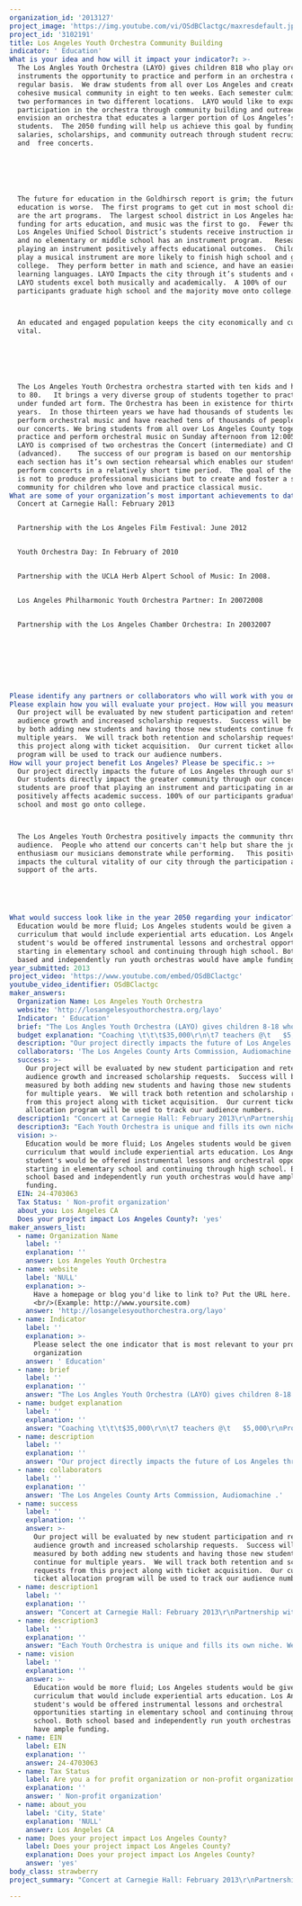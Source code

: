 ```yaml
---
organization_id: '2013127'
project_image: 'https://img.youtube.com/vi/OSdBClactgc/maxresdefault.jpg'
project_id: '3102191'
title: Los Angeles Youth Orchestra Community Building
indicator: ' Education'
What is your idea and how will it impact your indicator?: >-
  The Los Angles Youth Orchestra (LAYO) gives children 818 who play orchestral
  instruments the opportunity to practice and perform in an orchestra on a
  regular basis.  We draw students from all over Los Angeles and create a
  cohesive musical community in eight to ten weeks. Each semester culminates in
  two performances in two different locations.  LAYO would like to expand
  participation in the orchestra through community building and outreach.  We
  envision an orchestra that educates a larger portion of Los Angeles’s
  students.  The 2050 funding will help us achieve this goal by funding teacher
  salaries, scholarships, and community outreach through student recruitment
  and  free concerts.  






  The future for education in the Goldhirsch report is grim; the future of arts
  education is worse.  The first programs to get cut in most school districts
  are the art programs.  The largest school district in Los Angeles has gutted
  funding for arts education, and music was the first to go.  Fewer than 10% of
  Los Angeles Unified School District’s students receive instruction in the arts
  and no elementary or middle school has an instrument program.   Research shows
  playing an instrument positively affects educational outcomes.  Children who
  play a musical instrument are more likely to finish high school and go on to
  college.  They perform better in math and science, and have an easier time
  learning languages. LAYO Impacts the city through it’s students and concerts. 
  LAYO students excel both musically and academically.  A 100% of our
  participants graduate high school and the majority move onto college.



  An educated and engaged population keeps the city economically and culturally
  vital. 






  The Los Angeles Youth Orchestra orchestra started with ten kids and has grown
  to 80.   It brings a very diverse group of students together to practice an
  under funded art form. The Orchestra has been in existence for thirteen
  years.  In those thirteen years we have had thousands of students learn and
  perform orchestral music and have reached tens of thousands of people through
  our concerts. We bring students from all over Los Angeles County together to
  practice and perform orchestral music on Sunday afternoon from 12:005:00 pm. 
  LAYO is comprised of two orchestras the Concert (intermediate) and Chamber
  (advanced).    The success of our program is based on our mentorship model,
  each section has it’s own section rehearsal which enables our students to
  perform concerts in a relatively short time period.  The goal of the orchestra
  is not to produce professional musicians but to create and foster a supportive
  community for children who love and practice classical music.
What are some of your organization’s most important achievements to date?: |+
  Concert at Carnegie Hall: February 2013


  Partnership with the Los Angeles Film Festival: June 2012


  Youth Orchestra Day: In February of 2010


  Partnership with the UCLA Herb Alpert School of Music: In 2008.


  Los Angeles Philharmonic Youth Orchestra Partner: In 20072008


  Partnership with the Los Angeles Chamber Orchestra: In 20032007








Please identify any partners or collaborators who will work with you on this project.: 'The Los Angeles County Arts Commission, Audiomachine .'
Please explain how you will evaluate your project. How will you measure success?: >-
  Our project will be evaluated by new student participation and retention,
  audience growth and increased scholarship requests.  Success will be measured
  by both adding new students and having those new students continue for
  multiple years.  We will track both retention and scholarship requests from
  this project along with ticket acquisition.  Our current ticket allocation
  program will be used to track our audience numbers.
How will your project benefit Los Angeles? Please be specific.: >+
  Our project directly impacts the future of Los Angeles through our students.
  Our students directly impact the greater community through our concerts.  LAYO
  students are proof that playing an instrument and participating in an ensemble
  positively affects academic success. 100% of our participants graduate high
  school and most go onto college. 



  The Los Angeles Youth Orchestra positively impacts the community through our
  audience.  People who attend our concerts can't help but share the joy and
  enthusiasm our musicians demonstrate while performing.   This positively
  impacts the cultural vitality of our city through the participation and
  support of the arts. 





What would success look like in the year 2050 regarding your indicator?: >-
  Education would be more fluid; Los Angeles students would be given a rich
  curriculum that would include experiential arts education. Los Angeles
  student's would be offered instrumental lessons and orchestral opportunities
  starting in elementary school and continuing through high school. Both school
  based and independently run youth orchestras would have ample funding.
year_submitted: 2013
project_video: 'https://www.youtube.com/embed/OSdBClactgc'
youtube_video_identifier: OSdBClactgc
maker_answers:
  Organization Name: Los Angeles Youth Orchestra
  website: 'http://losangelesyouthorchestra.org/layo'
  Indicator: ' Education'
  brief: "The Los Angles Youth Orchestra (LAYO) gives children 8-18 who play orchestral instruments the opportunity to practice and perform in an orchestra on a regular basis.  We draw students from all over Los Angeles and create a cohesive musical community in eight to ten weeks. Each semester culminates in two performances in two different locations.  LAYO would like to expand participation in the orchestra through community building and outreach.  We envision an orchestra that educates a larger portion of Los Angeles’s students.  The 2050 funding will help us achieve this goal by funding teacher salaries, scholarships, and community outreach through student recruitment and  free concerts.  \r\n\r\nThe future for education in the Goldhirsch report is grim; the future of arts education is worse.  The first programs to get cut in most school districts are the art programs.  The largest school district in Los Angeles has gutted funding for arts education, and music was the first to go.  Fewer than 10% of Los Angeles Unified School District’s students receive instruction in the arts and no elementary or middle school has an instrument program.   Research shows playing an instrument positively affects educational outcomes.  Children who play a musical instrument are more likely to finish high school and go on to college.  They perform better in math and science, and have an easier time learning languages. LAYO Impacts the city through it’s students and concerts.  LAYO students excel both musically and academically.  A 100% of our participants graduate high school and the majority move onto college.\r\nAn educated and engaged population keeps the city economically and culturally vital. \r\n\r\nThe Los Angeles Youth Orchestra orchestra started with ten kids and has grown to 80.   It brings a very diverse group of students together to practice an under funded art form. The Orchestra has been in existence for thirteen years.  In those thirteen years we have had thousands of students learn and perform orchestral music and have reached tens of thousands of people through our concerts. We bring students from all over Los Angeles County together to practice and perform orchestral music on Sunday afternoon from 12:00-5:00 pm.  LAYO is comprised of two orchestras the Concert (intermediate) and Chamber (advanced).    The success of our program is based on our mentorship model, each section has it’s own section rehearsal which enables our students to perform concerts in a relatively short time period.  The goal of the orchestra is not to produce professional musicians but to create and foster a supportive community for children who love and practice classical music."
  budget explanation: "Coaching \t\t\t$35,000\r\n\t7 teachers @\t   $5,000\r\nProgram Director\t$20,000\r\nLibrarian\t\t\t  $5,000\r\nScholarships\t\t$20,000\r\nRecruitment\t\t\t  $3,000\r\nAuditions\t\t\t  $2,000\r\nConcert Income\t\t$10,000\r\nInsurance\t\t\t  $5,000\r\n\r\nTotal\t\t\t      $100,000\r\n"
  description: "Our project directly impacts the future of Los Angeles through our students. Our students directly impact the greater community through our concerts.  LAYO students are proof that playing an instrument and participating in an ensemble positively affects academic success. 100% of our participants graduate high school and most go onto college. \r\nThe Los Angeles Youth Orchestra positively impacts the community through our audience.  People who attend our concerts can't help but share the joy and enthusiasm our musicians demonstrate while performing.   This positively impacts the cultural vitality of our city through the participation and support of the arts. \r\n\r\n"
  collaborators: 'The Los Angeles County Arts Commission, Audiomachine .'
  success: >-
    Our project will be evaluated by new student participation and retention,
    audience growth and increased scholarship requests.  Success will be
    measured by both adding new students and having those new students continue
    for multiple years.  We will track both retention and scholarship requests
    from this project along with ticket acquisition.  Our current ticket
    allocation program will be used to track our audience numbers.
  description1: "Concert at Carnegie Hall: February 2013\r\nPartnership with the Los Angeles Film Festival: June 2012\r\nYouth Orchestra Day: In February of 2010\r\nPartnership with the UCLA Herb Alpert School of Music: In 2008.\r\nLos Angeles Philharmonic Youth Orchestra Partner: In 2007-2008\r\nPartnership with the Los Angeles Chamber Orchestra: In 2003-2007\r\n\r\n\r\n"
  description3: "Each Youth Orchestra is unique and fills its own niche. We see other orchestra's as an opportunity to share experiences.\r\nWe've collaborated with numerous Youth Orchestra's in Los Angeles to create Youth Orchestra Day in 2010. This was such an inspiring experience we have considered doing it again. "
  vision: >-
    Education would be more fluid; Los Angeles students would be given a rich
    curriculum that would include experiential arts education. Los Angeles
    student's would be offered instrumental lessons and orchestral opportunities
    starting in elementary school and continuing through high school. Both
    school based and independently run youth orchestras would have ample
    funding.
  EIN: 24-4703063
  Tax Status: ' Non-profit organization'
  about_you: Los Angeles CA
  Does your project impact Los Angeles County?: 'yes'
maker_answers_list:
  - name: Organization Name
    label: ''
    explanation: ''
    answer: Los Angeles Youth Orchestra
  - name: website
    label: 'NULL'
    explanation: >-
      Have a homepage or blog you'd like to link to? Put the URL here.
      <br/>(Example: http://www.yoursite.com)
    answer: 'http://losangelesyouthorchestra.org/layo'
  - name: Indicator
    label: ''
    explanation: >-
      Please select the one indicator that is most relevant to your project or
      organization
    answer: ' Education'
  - name: brief
    label: ''
    explanation: ''
    answer: "The Los Angles Youth Orchestra (LAYO) gives children 8-18 who play orchestral instruments the opportunity to practice and perform in an orchestra on a regular basis.  We draw students from all over Los Angeles and create a cohesive musical community in eight to ten weeks. Each semester culminates in two performances in two different locations.  LAYO would like to expand participation in the orchestra through community building and outreach.  We envision an orchestra that educates a larger portion of Los Angeles’s students.  The 2050 funding will help us achieve this goal by funding teacher salaries, scholarships, and community outreach through student recruitment and  free concerts.  \r\n\r\nThe future for education in the Goldhirsch report is grim; the future of arts education is worse.  The first programs to get cut in most school districts are the art programs.  The largest school district in Los Angeles has gutted funding for arts education, and music was the first to go.  Fewer than 10% of Los Angeles Unified School District’s students receive instruction in the arts and no elementary or middle school has an instrument program.   Research shows playing an instrument positively affects educational outcomes.  Children who play a musical instrument are more likely to finish high school and go on to college.  They perform better in math and science, and have an easier time learning languages. LAYO Impacts the city through it’s students and concerts.  LAYO students excel both musically and academically.  A 100% of our participants graduate high school and the majority move onto college.\r\nAn educated and engaged population keeps the city economically and culturally vital. \r\n\r\nThe Los Angeles Youth Orchestra orchestra started with ten kids and has grown to 80.   It brings a very diverse group of students together to practice an under funded art form. The Orchestra has been in existence for thirteen years.  In those thirteen years we have had thousands of students learn and perform orchestral music and have reached tens of thousands of people through our concerts. We bring students from all over Los Angeles County together to practice and perform orchestral music on Sunday afternoon from 12:00-5:00 pm.  LAYO is comprised of two orchestras the Concert (intermediate) and Chamber (advanced).    The success of our program is based on our mentorship model, each section has it’s own section rehearsal which enables our students to perform concerts in a relatively short time period.  The goal of the orchestra is not to produce professional musicians but to create and foster a supportive community for children who love and practice classical music."
  - name: budget explanation
    label: ''
    explanation: ''
    answer: "Coaching \t\t\t$35,000\r\n\t7 teachers @\t   $5,000\r\nProgram Director\t$20,000\r\nLibrarian\t\t\t  $5,000\r\nScholarships\t\t$20,000\r\nRecruitment\t\t\t  $3,000\r\nAuditions\t\t\t  $2,000\r\nConcert Income\t\t$10,000\r\nInsurance\t\t\t  $5,000\r\n\r\nTotal\t\t\t      $100,000\r\n"
  - name: description
    label: ''
    explanation: ''
    answer: "Our project directly impacts the future of Los Angeles through our students. Our students directly impact the greater community through our concerts.  LAYO students are proof that playing an instrument and participating in an ensemble positively affects academic success. 100% of our participants graduate high school and most go onto college. \r\nThe Los Angeles Youth Orchestra positively impacts the community through our audience.  People who attend our concerts can't help but share the joy and enthusiasm our musicians demonstrate while performing.   This positively impacts the cultural vitality of our city through the participation and support of the arts. \r\n\r\n"
  - name: collaborators
    label: ''
    explanation: ''
    answer: 'The Los Angeles County Arts Commission, Audiomachine .'
  - name: success
    label: ''
    explanation: ''
    answer: >-
      Our project will be evaluated by new student participation and retention,
      audience growth and increased scholarship requests.  Success will be
      measured by both adding new students and having those new students
      continue for multiple years.  We will track both retention and scholarship
      requests from this project along with ticket acquisition.  Our current
      ticket allocation program will be used to track our audience numbers.
  - name: description1
    label: ''
    explanation: ''
    answer: "Concert at Carnegie Hall: February 2013\r\nPartnership with the Los Angeles Film Festival: June 2012\r\nYouth Orchestra Day: In February of 2010\r\nPartnership with the UCLA Herb Alpert School of Music: In 2008.\r\nLos Angeles Philharmonic Youth Orchestra Partner: In 2007-2008\r\nPartnership with the Los Angeles Chamber Orchestra: In 2003-2007\r\n\r\n\r\n"
  - name: description3
    label: ''
    explanation: ''
    answer: "Each Youth Orchestra is unique and fills its own niche. We see other orchestra's as an opportunity to share experiences.\r\nWe've collaborated with numerous Youth Orchestra's in Los Angeles to create Youth Orchestra Day in 2010. This was such an inspiring experience we have considered doing it again. "
  - name: vision
    label: ''
    explanation: ''
    answer: >-
      Education would be more fluid; Los Angeles students would be given a rich
      curriculum that would include experiential arts education. Los Angeles
      student's would be offered instrumental lessons and orchestral
      opportunities starting in elementary school and continuing through high
      school. Both school based and independently run youth orchestras would
      have ample funding.
  - name: EIN
    label: EIN
    explanation: ''
    answer: 24-4703063
  - name: Tax Status
    label: Are you a for profit organization or non-profit organization?
    explanation: ''
    answer: ' Non-profit organization'
  - name: about_you
    label: 'City, State'
    explanation: 'NULL'
    answer: Los Angeles CA
  - name: Does your project impact Los Angeles County?
    label: Does your project impact Los Angeles County?
    explanation: Does your project impact Los Angeles County?
    answer: 'yes'
body_class: strawberry
project_summary: "Concert at Carnegie Hall: February 2013\r\nPartnership with the Los Angeles Film Festival: June 2012\r\nYouth Orchestra Day: In February of 2010\r\nPartnership with the UCLA Herb Alpert School of Music: In 2008.\r\nLos Angeles Philharmonic Youth Orchestra Partner: In 2007-2008\r\nPartnership with the Los Angeles Chamber Orchestra: In 2003-2007\r\n\r\n\r\n"

---
```

